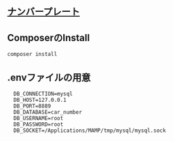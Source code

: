 ## [ナンバープレート](https://www.airia.or.jp/info/number/01.html)

## ComposerのInstall

``` composer install ```

## .envファイルの用意

``` 
  DB_CONNECTION=mysql
  DB_HOST=127.0.0.1
  DB_PORT=8889
  DB_DATABASE=car_number
  DB_USERNAME=root
  DB_PASSWORD=root
  DB_SOCKET=/Applications/MAMP/tmp/mysql/mysql.sock
```
